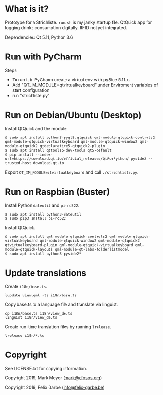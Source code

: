 # What is it?

Prototype for a Strichliste. `run.sh` is my janky startup file.
QtQuick app for logging drinks consumption digitally. RFID not yet
integrated.

Dependencies: Qt 5.11, Python 3.6

# Run with PyCharm

Steps:

- To run it in PyCharm create a virtual env with pySide 5.11.x.
- Add "QT_IM_MODULE=qtvirtualkeyboard" under Enviroment variables of start configuration
- run "strichliste.py"

# Run on Debian/Ubuntu (Desktop)

Install QtQuick and the module:

```
$ sudo apt install python3-pyqt5.qtquick qml-module-qtquick-controls2 qml-module-qtquick-virtualkeyboard qml-module-qtquick-window2 qml-module-qtquick2 qtdeclarative5-qtquick2-plugin
$ sudo apt install qttools5-dev-tools qt5-default
$ pip install --index-url=https://download.qt.io/official_releases/QtForPython/ pyside2 --trusted-host download.qt.io
```

Export `QT_IM_MODULE=qtvirtualkeyboard` and call `./strichliste.py`.

# Run on Raspbian (Buster)

Install Python `dateutil` and `pi-rc522`.

```
$ sudo apt install python3-dateutil
$ sudo pip3 install pi-rc522
```

Install QtQuick.

```
$ sudo apt install qml-module-qtquick-controls2 qml-module-qtquick-virtualkeyboard qml-module-qtquick-window2 qml-module-qtquick2 qtvirtualkeyboard-plugin qml-module-qtquick-virtualkeyboard qml-module-qtquick-layouts qml-module-qt-labs-folderlistmodel
$ sudo apt install python3-pyside2*
```

# Update translations

Create `i18n/base.ts`.

```
lupdate view.qml -ts i18n/base.ts
```

Copy base.ts to a language file and translate via linguist.

```
cp i18n/base.ts i18n/view_de.ts
linguist i18n/view_de.ts
```

Create run-time translation files by running `lrelease`.

```
lrelease i18n/*.ts
```

# Copyright

See LICENSE.txt for copying information.

Copyright 2019, Mark Meyer (mark@ofosos.org)

Copyright 2019, Felix Garbe (info@felix-garbe.be)
